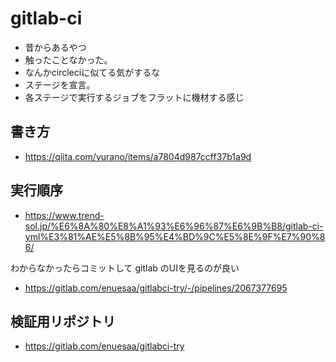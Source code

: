 # gitlab-ci

- 昔からあるやつ
- 触ったことなかった。
- なんかcircleciに似てる気がするな
- ステージを宣言。
- 各ステージで実行するジョブをフラットに機材する感じ

## 書き方
- https://qiita.com/yurano/items/a7804d987ccff37b1a9d

## 実行順序
- https://www.trend-sol.jp/%E6%8A%80%E8%A1%93%E6%96%87%E6%9B%B8/gitlab-ci-yml%E3%81%AE%E5%8B%95%E4%BD%9C%E5%8E%9F%E7%90%86/

わからなかったらコミットして gitlab のUIを見るのが良い

- https://gitlab.com/enuesaa/gitlabci-try/-/pipelines/2067377695

## 検証用リポジトリ
- https://gitlab.com/enuesaa/gitlabci-try
